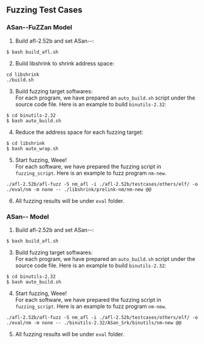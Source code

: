 ## Fuzzing Test Cases

### ASan--FuZZan Model
1. Build afl-2.52b and set ASan--:
```
$ bash build_afl.sh
```
2. Build libshrink to shrink address space:
```
cd libshrink
./build.sh
```
3. Build fuzzing target softwares:\
For each program, we have prepared an `auto_build.sh` script under the source code file. Here is an example to build `binutils-2.32`:
```
$ cd binutils-2.32
$ bash auto_build.sh
```
4. Reduce the address space for each fuzzing target:
```
$ cd libshrink
$ bash auto_wrap.sh
```
5. Start fuzzing, Weee!\
For each software, we have prepared the fuzzing script in `fuzzing_script`. Here is an example to fuzz program `nm-new`.
```
./afl-2.52b/afl-fuzz -S nm_afl -i ./afl-2.52b/testcases/others/elf/ -o ./eval/nm -m none -- ./libshrink/prelink-nm/nm-new @@
```
6. All fuzzing results will be under `eval` folder.

### ASan-- Model
1. Build afl-2.52b and set ASan--:
```
$ bash build_afl.sh
```
3. Build fuzzing target softwares:\
For each program, we have prepared an `auto_build.sh` script under the source code file. Here is an example to build `binutils-2.32`:
```
$ cd binutils-2.32
$ bash auto_build.sh
```
4. Start fuzzing, Weee!\
For each software, we have prepared the fuzzing script in `fuzzing_script`. Here is an example to fuzz program `nm-new`.
```
./afl-2.52b/afl-fuzz -S nm_afl -i ./afl-2.52b/testcases/others/elf/ -o ./eval/nm -m none -- ./binutils-2.32/ASan_Srk/binutils/nm-new @@
```
5. All fuzzing results will be under `eval` folder.
